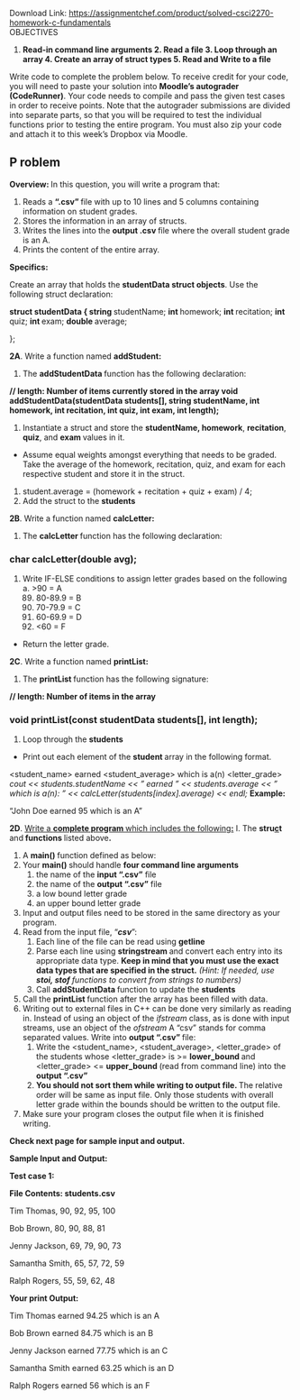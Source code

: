 Download Link: https://assignmentchef.com/product/solved-csci2270-homework-c-fundamentals
<br>
OBJECTIVES

<ol>

 <li><strong> Read-in command line arguments 2. Read a file 3. Loop through an array 4. Create an array of struct types 5. Read and Write to a file</strong></li>

</ol>

Write code to complete the problem below. To receive credit for your code, you will need to paste your solution into <strong>Moodle’s autograder (CodeRunner)</strong>. Your code needs to compile and pass the given test cases in order to receive points. Note that the autograder submissions are divided into separate parts, so that you will be required to test the individual functions prior to testing the entire program. You must also zip your code and attach it to this week’s Dropbox via Moodle.

<h2>P roblem</h2>

<strong>Overview: </strong>In this question, you will write a program that:

<ol>

 <li>Reads a <strong>“.csv” </strong>file with up to 10 lines and 5 columns containing information on student grades.</li>

 <li>Stores the information in an array of structs.</li>

 <li>Writes the lines into the <strong>output .csv </strong>file where the overall student grade is an A.</li>

 <li>Prints the content of the entire array.</li>

</ol>

<strong>Specifics: </strong>

Create an array that holds the <strong>studentData struct objects</strong>. Use the following struct declaration:

<strong>struct studentData { string </strong>studentName; <strong>int </strong>homework; <strong>int </strong>recitation; <strong>int </strong>quiz; <strong>int </strong>exam; <strong>double </strong>average;

};

<strong>2A</strong>. Write a function named <strong>addStudent: </strong>

<ol>

 <li>The <strong>addStudentData </strong>function has the following declaration:</li>

</ol>

<strong>// length: Number of items currently stored in the array </strong><strong>void addStudentData(studentData </strong><strong>students[]</strong><strong>, string </strong><strong>studentName</strong><strong>, int </strong><strong>homework</strong><strong>, int </strong><strong>recitation</strong><strong>, int </strong><strong>quiz, </strong><strong>int </strong><strong>exam,</strong><strong> int </strong><strong>length</strong><strong>);</strong>

<ol>

 <li>Instantiate a struct and store the <strong>studentName, homework</strong>, <strong>recitation</strong>, <strong>quiz</strong>, and <strong>exam </strong>values in it.</li>

</ol>

<ul>

 <li>Assume equal weights amongst everything that needs to be graded. Take the average of the homework, recitation, quiz, and exam for each respective student and store it in the struct.</li>

</ul>

<ol>

 <li>student.average = (homework + recitation + quiz + exam) / 4;</li>

 <li>Add the struct to the <strong>students </strong></li>

</ol>




<strong>2B</strong>. Write a function named <strong>calcLetter: </strong>

<ol>

 <li>The <strong>calcLetter </strong>function has the following declaration:</li>

</ol>

<h3>char calcLetter(double avg);</h3>

<ol>

 <li>Write IF-ELSE conditions to assign letter grades based on the following a. &gt;90 = A

  <ol start="89">

   <li>80-89.9 = B</li>

   <li>70-79.9 = C</li>

   <li>60-69.9 = D</li>

   <li>&lt;60 = F</li>

  </ol></li>

</ol>

<ul>

 <li>Return the letter grade.</li>

</ul>

<strong>2C</strong>. Write a function named <strong>printList: </strong>

<ol>

 <li>The <strong>printList </strong>function has the following signature:</li>

</ol>

<strong>// length: Number of items in the array </strong>

<h3>void printList(const studentData students[], int length);</h3>

<ol>

 <li>Loop through the <strong>students </strong></li>

</ol>

<ul>

 <li>Print out each element of the <strong>student </strong>array in the following format.</li>

</ul>

&lt;student_name&gt; earned &lt;student_average&gt; which is a(n) &lt;letter_grade&gt; <em>cout &lt;&lt; students.studentName &lt;&lt; ” earned ” &lt;&lt; students.average &lt;&lt; ” which is a(n): ” &lt;&lt; calcLetter(students[index].average) &lt;&lt; endl; </em><strong>Example: </strong>

“John Doe earned 95 which is an A”




<strong>2D</strong>. <u>Write a <strong>complete program </strong>which includes the following<strong>:</strong></u> I.        The <strong>stru<u>c</u>t </strong>and<strong> functions </strong>listed above<strong>.</strong>

<ol>

 <li>A <strong>main() </strong>function defined as below:</li>

 <li>Your <strong>main() </strong>should handle <strong>four command line arguments </strong>

  <ol>

   <li>the name of the <strong>input “.csv”</strong> file</li>

   <li>the name of the <strong>output “.csv”</strong> file</li>

   <li>a low bound letter grade</li>

   <li>an upper bound letter grade</li>

  </ol></li>

 <li>Input and output files need to be stored in the same directory as your program.</li>

 <li>Read from the input file, “<strong><em>csv</em></strong>”:

  <ol>

   <li>Each line of the file can be read using <strong>getline </strong></li>

   <li>Parse each line using <strong>stringstream </strong>and convert each entry into its appropriate data type. <strong>Keep in mind that you must use the exact data types that are specified in the struct.</strong> <em>(Hint: If needed, use <strong>stoi, stof </strong>functions to convert from strings to numbers) </em></li>

   <li>Call <strong>addStudentData </strong>function to update the <strong>students </strong></li>

  </ol></li>

 <li>Call the <strong>printList </strong>function after the array has been filled with data.</li>

 <li>Writing out to external files in C++ can be done very similarly as reading in. Instead of using an object of the <em>ifstream </em>class, as is done with input streams, use an object of the <em>ofstream </em> A “csv” stands for comma separated values. Write into <strong>output “.csv” </strong>file:

  <ol>

   <li>Write the &lt;student_name&gt;, &lt;student_average&gt;, &lt;letter_grade&gt; of the students whose &lt;letter_grade&gt; is &gt;= <strong>lower_bound </strong>and &lt;letter_grade&gt; &lt;= <strong>upper_bound </strong>(read from command line) into the <strong>output “.csv” </strong></li>

   <li><strong>You should not sort them while writing to output file. </strong>The relative order will be same as input file. Only those students with overall letter grade within the bounds should be written to the output file.</li>

  </ol></li>

 <li>Make sure your program closes the output file when it is finished writing.</li>

</ol>







<strong>Check next page for sample input and output. </strong>

<strong> </strong>

<strong>Sample Input and Output: </strong>

<strong>Test case 1: </strong>

<strong>File Contents: students.csv </strong>

Tim Thomas, 90, 92, 95, 100

Bob Brown, 80, 90, 88, 81

Jenny Jackson, 69, 79, 90, 73

Samantha Smith, 65, 57, 72, 59

Ralph Rogers, 55, 59, 62, 48




<strong>Your print Output: </strong>

Tim Thomas earned 94.25 which is an A

Bob Brown earned 84.75 which is an B

Jenny Jackson earned 77.75 which is an C

Samantha Smith earned 63.25 which is an D

Ralph Rogers earned 56 which is an F


